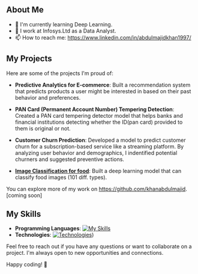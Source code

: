 ## About Me

- 🌱 I'm currently learning Deep Learning.
- 💼 I work at Infosys.Ltd as a Data Analyst.
- 📫 How to reach me: https://www.linkedin.com/in/abdulmajidkhan1997/

## My Projects

Here are some of the projects I'm proud of:

- **Predictive Analytics for E-commerce**: Built a recommendation system that predicts products a user might be interested in based on their past behavior and preferences.

- **PAN Card (Permanent Account Number)  Tempering Detection**: Created a PAN card tempering detector model that helps banks and financial institutions detecting whether the ID(pan card) provided to them is original or not.
   
- **Customer Churn Prediction**: Developed a model to predict customer churn for a subscription-based service like a streaming platform. By analyzing user behavior and demographics, I indentified potential churners and suggested preventive actions.

- [**Image Classification for food**](https://github.com/khanabdulmajid/tensorflow_deep_learning/blob/main/07_Project_1_Food_Vision.ipynb): Built a deep learning model that can classify food images (101 diff. types).

You can explore more of my work on https://github.com/khanabdulmajid. [coming soon]

## My Skills

- **Programming Languages**: [![My Skills](https://skillicons.dev/icons?i=python,cpp,java)](https://linkedin.com/in/AbdulMajidKhan1997)
- **Technologies**: [![Technologies](https://skillicons.dev/icons?i=tensorflow,django,mysql)](https://linkedin.com/in/AbdulMajidKhan1997))

Feel free to reach out if you have any questions or want to collaborate on a project. I'm always open to new opportunities and connections.

Happy coding! 🚀
